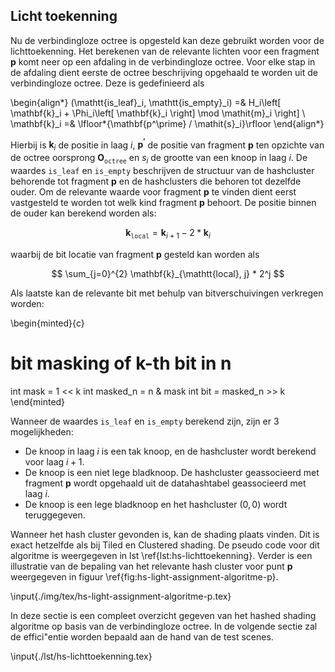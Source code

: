 ## Licht toekenning

Nu de verbindingloze octree is opgesteld kan deze gebruikt worden voor de
lichttoekenning. Het berekenen van de relevante lichten voor een fragment 
$\mathbf{p}$ komt neer op een afdaling in de verbindingloze octree. 
Voor elke stap in de afdaling dient eerste de octree beschrijving opgehaald
te worden uit de verbindingloze octree. Deze is gedefinieerd als

\begin{align*}
(\mathtt{is\_leaf}_i, \mathtt{is\_empty}_i) =& H_i\left[ \mathbf{k}_i  + \Phi_i\left[ \mathbf{k}_i \right] \mod \mathit{m}_i  \right] \\
\mathbf{k}_i =& \lfloor*{\mathbf{p^\prime} / \mathit{s}_i}\rfloor
\end{align*}

Hierbij is $\mathbf{k}_i$ de positie in laag $i$, $\mathbf{p^\prime}$ de positie
van fragment $\mathbf{p}$ ten opzichte van de octree oorsprong 
$\mathbf{O}_\mathtt{octree}$ en $\mathit{s}_i$ de grootte van een knoop in laag
$i$. De waardes $\mathtt{is\_leaf}$ en $\mathtt{is\_empty}$ beschrijven de 
structuur van de hashcluster behorende tot fragment $\mathbf{p}$ en de 
hashclusters die behoren tot dezelfde ouder. Om de relevante waarde voor fragment 
$\mathbf{p}$ te vinden dient eerst vastgesteld te worden tot welk kind
fragment $\mathbf{p}$ behoort. De positie binnen de ouder kan berekend worden 
als:

$$
\mathbf{k}_{\mathtt{local}} = \mathbf{k}_{i + 1} - 2 * \mathbf{k}_{i}
$$

waarbij de bit locatie van fragment $\mathbf{p}$ gesteld kan worden als

$$
\sum_{j=0}^{2} \mathbf{k}_{\mathtt{local}, j} * 2^j
$$

Als laatste kan de relevante bit met behulp van bitverschuivingen verkregen worden:

\begin{minted}{c}
# bit masking of k-th bit in n
int mask = 1 << k
int masked_n = n & mask
int bit = masked_n >> k
\end{minted}

Wanneer de waardes $\mathtt{is\_leaf}$ en $\mathtt{is\_empty}$ berekend zijn,
zijn er 3 mogelijkheden:

* De knoop in laag $i$ is een tak knoop, en de hashcluster wordt berekend 
  voor laag $i + 1$.
* De knoop is een niet lege bladknoop. De hashcluster geassocieerd met 
  fragment $\mathbf{p}$ wordt opgehaald uit de datahashtabel geassocieerd met
  laag $i$.
* De knoop is een lege bladknoop en het hashcluster $(0, 0)$ wordt 
  teruggegeven.
  
Wanneer het hash cluster gevonden is, kan de shading plaats vinden. Dit is exact
hetzelfde als bij Tiled en Clustered shading.
De pseudo code voor dit algoritme is weergegeven in lst \ref{lst:hs-lichttoekenning}.
Verder is een illustratie van de bepaling van het relevante hash cluster voor punt
$\mathbf{p}$ weergegeven in figuur \ref{fig:hs-light-assignment-algoritme-p}.

\input{./img/tex/hs-light-assignment-algoritme-p.tex}

In deze sectie is een compleet overzicht gegeven van het hashed shading algoritme
op basis van de verbindingloze octree. In de volgende sectie zal de effici\"entie
worden bepaald aan de hand van de test scenes.

\input{./lst/hs-lichttoekenning.tex}

